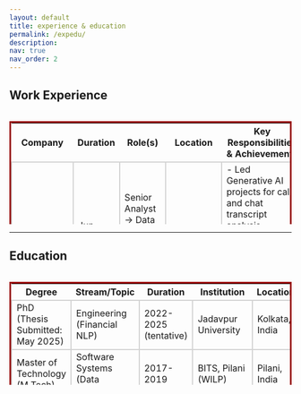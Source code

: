 ```yaml
---
layout: default
title: experience & education
permalink: /expedu/
description: 
nav: true
nav_order: 2
---
```


<style>
td {
    border: solid 2px lightgrey;
}
</style>

<h2>Work Experience</h2>
<div style="height:200px;overflow:auto;">
<table style="border: 3px solid #990000; border-collapse: collapse">
  <thead>
    <tr>
      <th>Company</th>
      <th>Duration</th>
      <th>Role(s)</th>
      <th>Location</th>
      <th>Key Responsibilities &amp; Achievements</th>
    </tr>
  </thead>
  <tbody>
    <tr>
      <td>Fidelity Investments</td>
      <td>Jun 2019 - Present</td>
      <td>Senior Analyst &rarr; Data Scientist &rarr; Senior Data Scientist</td>
      <td>Bengaluru, India</td>
      <td>
        - Led Generative AI projects for call and chat transcript analysis (patented, in production).<br>
        - Won 7 awards, deployed 4 ML models, published 3 research papers.
      </td>
    </tr>
    <tr>
      <td>Times Internet</td>
      <td>Jan 2017 - Jun 2019</td>
      <td>Data Scientist</td>
      <td>Noida, India</td>
      <td>
        - Designed Word2Vec-based skill recommendation system for TimesJobs.<br>
        - Built XGBoost predictive model with PySpark for email targeting (15% increase in open rates).<br>
        - Analyzed interest graphs and behavioral patterns for 450M+ monthly visitors across 39+ digital properties.<br>
        - Led sales analytics, digital product analytics, B2B cross-walk, and fraud analytics (prevented $17,000+ in losses).
      </td>
    </tr>
    <tr>
      <td>Fn MathLogic</td>
      <td>Jul 2016 - Jan 2017</td>
      <td>Analyst</td>
      <td>Gurugram, India</td>
      <td>- Technical Consulting.</td>
    </tr>
  </tbody>
</table>
</div> 
<hr>

<h2>Education</h2>
<div style="height:200px;overflow:auto;">
<table  style="border: 3px solid #990000; border-collapse: collapse">
  <thead>
    <tr>
      <th>Degree</th>
      <th>Stream/Topic</th>
      <th>Duration</th>
      <th>Institution</th>
      <th>Location</th>
    </tr>
  </thead>
  <tbody>
    <tr>
      <td>PhD (Thesis Submitted: May 2025)</td>
      <td>Engineering (Financial NLP)</td>
      <td>2022-2025 (tentative)</td>
      <td>Jadavpur University</td>
      <td>Kolkata, India</td>
    </tr>
    <tr>
      <td>Master of Technology (M.Tech)</td>
      <td>Software Systems (Data Analytics)</td>
      <td>2017-2019</td>
      <td>BITS, Pilani (WILP)</td>
      <td>Pilani, India</td>
    </tr>
    <tr>
      <td>Bachelor of Technology (B.Tech)</td>
      <td>Computer Science &amp; Engineering</td>
      <td>2012-2016</td>
      <td>Heritage Institute of Technology (MAKAUT)</td>
      <td>Kolkata, India</td>
    </tr>
  </tbody>
</table>
</div> 
